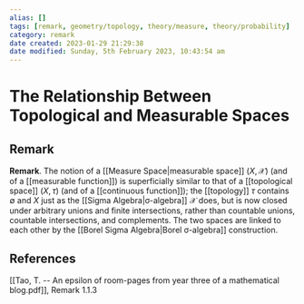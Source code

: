 ```yaml
---
alias: []
tags: [remark, geometry/topology, theory/measure, theory/probability]
category: remark
date created: 2023-01-29 21:29:38
date modified: Sunday, 5th February 2023, 10:43:54 am
---
```


# The Relationship Between Topological and Measurable Spaces

## Remark

**Remark**. The notion of a [[Measure Space|measurable space]] $(X, \mathcal{X})$ (and of a [[measurable function]]) is superficially similar to that of a [[topological space]] $(X, \tau)$ (and of a [[continuous function]]); the [[topology]] $\tau$ contains $\emptyset$ and $X$ just as the [[Sigma Algebra|σ-algebra]] $\mathcal{X}$ does, but is now closed under arbitrary unions and finite intersections, rather than countable unions, countable intersections, and complements. The two spaces are linked to each other by the [[Borel Sigma Algebra|Borel σ-algebra]] construction.

## References

[[Tao, T. -- An epsilon of room-pages from year three of a mathematical blog.pdf]], Remark 1.1.3